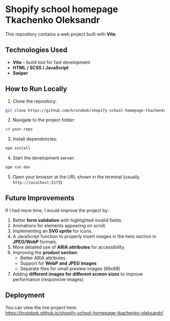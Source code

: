 # Shopify school homepage Tkachenko Oleksandr

This repository contains a web project built with **Vite**.

## Technologies Used

- **Vite** – build tool for fast development
- **HTML / SCSS / JavaScript**
- **Swiper**

## How to Run Locally

1. Clone the repository:  
```bash
git clone https://github.com/krutobok/shopify-school-homepage-tkachenko-oleksandr.git
```
2. Navigate to the project folder:  
```bash
cd your-repo
```
3. Install dependencies:  
```bash
npm install
```
4. Start the development server:  
```bash
npm run dev
```
5. Open your browser at the URL shown in the terminal (usually `http://localhost:5173`)

## Future Improvements

If I had more time, I would improve the project by:

1. Better **form validation** with highlighted invalid fields.  
2. Animations for elements appearing on scroll.  
3. Implementing an **SVG sprite** for icons.  
4. A JavaScript function to properly insert images in the hero section in **JPEG/WebP** formats.  
5. More detailed use of **ARIA attributes** for accessibility.  
6. Improving the **product section**:  
   - Better ARIA attributes  
   - Support for **WebP and JPEG images**  
   - Separate files for small preview images (88x88)  
7. Adding **different images for different screen sizes** to improve performance (responsive images)

## Deployment

You can view the live project here:  
https://krutobok.github.io/shopify-school-homepage-tkachenko-oleksandr/
